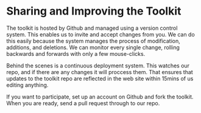 # Sharing and Improving the Toolkit

The toolkit is hosted by Github and managed using a version control system. This enables us to invite and accept changes from you. We can do this easily because the system manages the process of modification, additions, and deletions. We can monitor every single change, rolling backwards and forwards with only a few mouse-clicks. 

Behind the scenes is a continuous deployment system. This watches our repo, and if there are any changes it will proccess them. That ensures that updates to the toolkit repo are reflected in the web site within 15mins of us editing anything. 

If you want to participate, set up an account on Github and fork the toolkit. When you are ready, send a pull request through to our repo. 
